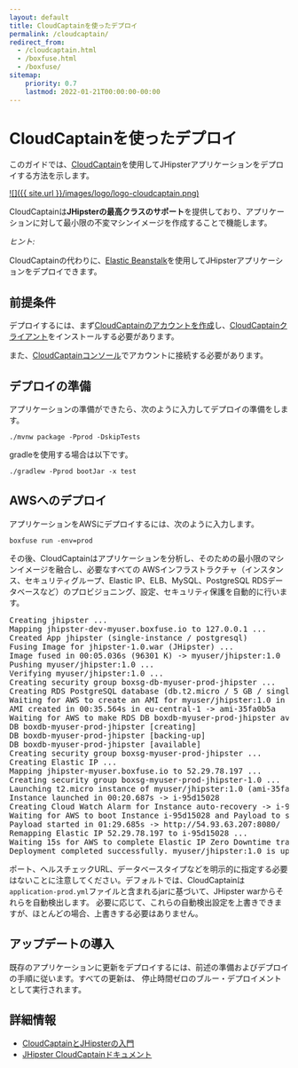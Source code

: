 ```yaml
---
layout: default
title: CloudCaptainを使ったデプロイ
permalink: /cloudcaptain/
redirect_from:
  - /cloudcaptain.html
  - /boxfuse.html
  - /boxfuse/
sitemap:
    priority: 0.7
    lastmod: 2022-01-21T00:00:00-00:00
---
```


# CloudCaptainを使ったデプロイ

このガイドでは、[CloudCaptain](https://cloudcaptain.sh/)を使用してJHipsterアプリケーションをデプロイする方法を示します。

[![]({{ site.url }}/images/logo/logo-cloudcaptain.png)](https://cloudcaptain.sh/)

CloudCaptainは**JHipsterの最高クラスのサポート**を提供しており、アプリケーションに対して最小限の不変マシンイメージを作成することで機能します。

<div class="alert alert-info"><i>ヒント:</i>

CloudCaptainの代わりに、<a href="{{ site.url }}/aws/">Elastic Beanstalk</a>を使用してJHipsterアプリケーションをデプロイできます。

</div>

## 前提条件

デプロイするには、まず[CloudCaptainのアカウントを作成](https://console.cloudcaptain.sh)し、[CloudCaptainクライアント](https://cloudcaptain.sh/getstarted/download)をインストールする必要があります。

また、[CloudCaptainコンソール](https://console.cloudcaptain.sh)でアカウントに接続する必要があります。

## デプロイの準備

アプリケーションの準備ができたら、次のように入力してデプロイの準備をします。

`./mvnw package -Pprod -DskipTests`

gradleを使用する場合は以下です。

`./gradlew -Pprod bootJar -x test`

## AWSへのデプロイ

アプリケーションをAWSにデプロイするには、次のように入力します。

`boxfuse run -env=prod`

その後、CloudCaptainはアプリケーションを分析し、そのための最小限のマシンイメージを融合し、必要なすべての
AWSインフラストラクチャ（インスタンス、セキュリティグループ、Elastic IP、ELB、MySQL、PostgreSQL RDSデータベースなど）のプロビジョニング、設定、セキュリティ保護を自動的に行います。

<pre>Creating jhipster ...
Mapping jhipster-dev-myuser.boxfuse.io to 127.0.0.1 ...
Created App jhipster (single-instance / postgresql)
Fusing Image for jhipster-1.0.war (JHipster) ...
Image fused in 00:05.036s (96301 K) -> myuser/jhipster:1.0
Pushing myuser/jhipster:1.0 ...
Verifying myuser/jhipster:1.0 ...
Creating security group boxsg-db-myuser-prod-jhipster ...
Creating RDS PostgreSQL database (db.t2.micro / 5 GB / single-az) => boxdb-myuser-prod-jhipster (this one-time action may take up to 10 minutes to complete) ...
Waiting for AWS to create an AMI for myuser/jhipster:1.0 in eu-central-1 (this may take up to 50 seconds) ...
AMI created in 00:35.564s in eu-central-1 -> ami-35fa0b5a
Waiting for AWS to make RDS DB boxdb-myuser-prod-jhipster available ...
DB boxdb-myuser-prod-jhipster [creating]
DB boxdb-myuser-prod-jhipster [backing-up]
DB boxdb-myuser-prod-jhipster [available]
Creating security group boxsg-myuser-prod-jhipster ...
Creating Elastic IP ...
Mapping jhipster-myuser.boxfuse.io to 52.29.78.197 ...
Creating security group boxsg-myuser-prod-jhipster-1.0 ...
Launching t2.micro instance of myuser/jhipster:1.0 (ami-35fa0b5a) in prod (eu-central-1) ...
Instance launched in 00:20.687s -> i-95d15028
Creating Cloud Watch Alarm for Instance auto-recovery -> i-95d15028-auto-recovery-alarm
Waiting for AWS to boot Instance i-95d15028 and Payload to start at http://54.93.63.207:8080/ ...
Payload started in 01:29.685s -> http://54.93.63.207:8080/
Remapping Elastic IP 52.29.78.197 to i-95d15028 ...
Waiting 15s for AWS to complete Elastic IP Zero Downtime transition ...
Deployment completed successfully. myuser/jhipster:1.0 is up and running at http://jhipster-myuser.boxfuse.io:8080/</pre>

ポート、ヘルスチェックURL、データベースタイプなどを明示的に指定する必要はないことに注意してください。デフォルトでは、CloudCaptainは
`application-prod.yml`ファイルと含まれるjarに基づいて、JHipster warからそれらを自動検出します。
必要に応じて、これらの自動検出設定を上書きできますが、ほとんどの場合、上書きする必要はありません。

## アップデートの導入

既存のアプリケーションに更新をデプロイするには、前述の準備およびデプロイの手順に従います。すべての更新は、
停止時間ゼロのブルー・デプロイメントとして実行されます。

## 詳細情報

*   [CloudCaptainとJHipsterの入門](https://cloudcaptain.sh/getstarted/jhipster)
*   [JHipster CloudCaptainドキュメント](https://cloudcaptain.sh/docs/payloads/jhipster)
